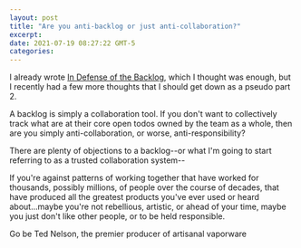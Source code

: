 ```yaml
---
layout: post
title: "Are you anti-backlog or just anti-collaboration?"
excerpt: 
date: 2021-07-19 08:27:22 GMT-5
categories: 
---
```


I already wrote [In Defense of the Backlog](/2021/01/26/in-defense-of-the-backlog/), which I thought was enough, but I recently had a few more thoughts that I should get down as a pseudo part 2.

A backlog is simply a collaboration tool. If you don't want to collectively track what are at their core open todos owned by the team as a whole, then are you simply anti-collaboration, or worse, anti-responsibility?

There are plenty of objections to a backlog--or what I'm going to start referring to as a trusted collaboration system--



If you're against patterns of working together that have worked for thousands, possibly millions, of people over the course of decades, that have produced all the greatest products you've ever used or heard about...maybe you're not rebellious, artistic, or ahead of your time, maybe you just don't like other people, or to be held responsible.

Go be Ted Nelson, the premier producer of artisanal vaporware